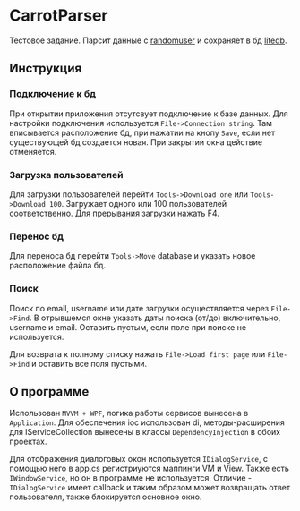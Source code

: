 # CarrotParser

Тестовое задание. Парсит данные с [randomuser](https://randomuser.me/api) и сохраняет в бд [litedb](https://www.litedb.org/).

## Инструкция

### Подключение к бд

При открытии приложения отсутсвует подключение к базе данных. Для настройки подключения используется `File->Connection string`. Там вписывается расположение бд, при нажатии на кнопу `Save`, если нет существующей бд создается новая. При закрытии окна действие отменяется.

### Загрузка пользователей

Для загрузки пользователей перейти `Tools->Download one` или `Tools->Download 100`. Загружает одного или 100 пользователей соответственно. Для прерывания загрузки нажать F4. 

### Перенос бд

Для переноса бд перейти `Tools->Move` database и указать новое расположение файла бд.

### Поиск

Поиск по email, username или дате загрузки осуществляется через `File->Find`. В отрывшемся окне указать даты поиска (от/до) включительно, username и email. Оставить пустым, если поле при поиске не используется.

Для возврата к полному списку нажать `File->Load first page` или `File->Find` и оставить все поля пустыми.

## О программе

Использован `MVVM + WPF`, логика работы сервисов вынесена в `Application`. Для обеспечения ioc использован di, методы-расширения для IServiceCollection вынесены в классы `DependencyInjection` в обоих проектах.

Для отображения диалоговых окон используется `IDialogService`, с помощью него в app.cs регистриуются маппинги VM и View. Также есть `IWindowService`, но он в программе не используется. Отличие - `IDialogService` имеет callback и таким образом может возвращать ответ пользователя, также блокируется основное окно.